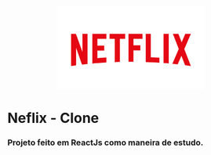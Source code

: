 <div align="center">
<img  src="public\netflix-logo.png" style="
width: 300px;">
</div>

# Neflix - Clone

### Projeto feito em ReactJs como maneira de estudo.
